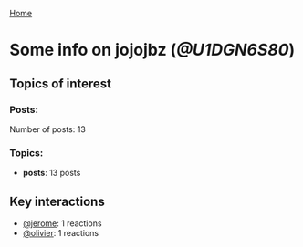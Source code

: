 [Home](https://kelu124.github.io/echommunity/)

# Some info on __jojojbz__ (_@U1DGN6S80_)


## Topics of interest

### Posts: 

Number of posts: 13

### Topics:

* __posts__: 13 posts

## Key interactions 

* [@jerome](./U07UEJC2H.md): 1 reactions
* [@olivier](./U04DFTZ7D.md): 1 reactions
